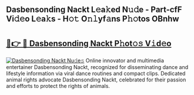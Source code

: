 ## Dasbensonding Nackt L𝚎a𝚔ed N𝚞𝚍e - Part-cfF Vi𝚍𝚎o L𝚎a𝚔s - H𝚘𝚝 O𝚗𝚕yf𝚊ns P𝚑𝚘tos OBnhw

# <h2><a href="http://kf1320.oniu.top/?m=Dasbensonding+Nackt">🔗👉 🔴 Dasbensonding Nackt P𝚑ot𝚘𝚜 V𝚒d𝚎o</a></h2>

[![Dasbensonding Nackt Nu𝚍e𝚜](https://i.imgur.com/0qMVB7G.gif)](http://kf1320.oniu.top/?m=Dasbensonding+Nackt)
Online innovator and multimedia entertainer Dasbensonding Nackt, recognized for disseminating dance and lifestyle information via viral dance routines and compact clips. Dedicated animal rights advocate Dasbensonding Nackt, celebrated for their passion and efforts to protect the rights of animals.  
